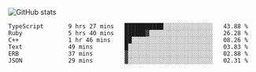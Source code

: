 ![GitHub stats](https://github-readme-stats.vercel.app/api?username=ksk001100&show_icons=true&theme=tokyonight)

<!--START_SECTION:waka-->

```text
TypeScript       9 hrs 27 mins   ███████████░░░░░░░░░░░░░░   43.88 %
Ruby             5 hrs 40 mins   ██████▓░░░░░░░░░░░░░░░░░░   26.28 %
C++              1 hr 46 mins    ██░░░░░░░░░░░░░░░░░░░░░░░   08.26 %
Text             49 mins         █░░░░░░░░░░░░░░░░░░░░░░░░   03.83 %
ERB              37 mins         ▓░░░░░░░░░░░░░░░░░░░░░░░░   02.88 %
JSON             29 mins         ▓░░░░░░░░░░░░░░░░░░░░░░░░   02.31 %
```

<!--END_SECTION:waka-->
